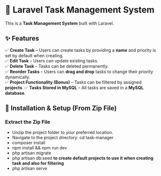 # 📝 Laravel Task Management System

This is a **Task Management System** built with Laravel.

## ✨ Features
✅ **Create Task** – Users can create tasks by providing a **name** and priority is set by default when creating.  
✅ **Edit Task** – Users can update existing tasks.  
✅ **Delete Task** – Tasks can be deleted permanently.  
✅ **Reorder Tasks** – Users can **drag and drop** tasks to change their priority dynamically.  
✅ **Project Functionality (Bonus)** – Tasks can be filtered by assigned **projects**.
✅ **Tasks Stored in MySQL** – All tasks are saved in a **MySQL database**.  

## 🚀 Installation & Setup (From Zip File)

### **Extract the Zip File**
- Unzip the project folder to your preferred location.
- Navigate to the project directory: cd task-manager
- composer install
- npm install && npm run dev
- php artisan migrate
- php artisan db:seed **to create default projects to use it when creating task and also for filtering**
- php artisan serve


